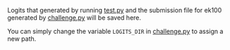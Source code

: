 Logits that generated by running [test.py](../test.py) and 
the submission file for ek100 generated by [challenge.py](../challenge.py) will be saved here. 

You can simply change the variable `LOGITS_DIR` in [challenge.py](../challenge.py)
to assign a new path.
